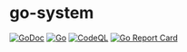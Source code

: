 # go-system

[![GoDoc](https://godoc.org/github.com/unjx-de/go-system?status.svg)](https://godoc.org/github.com/unjx-de/go-system)
[![Go](https://github.com/unjx-de/go-system/actions/workflows/go.yml/badge.svg)](https://github.com/unjx-de/go-system/actions/workflows/go.yml)
[![CodeQL](https://github.com/unjx-de/go-system/actions/workflows/codeql-analysis.yml/badge.svg)](https://github.com/unjx-de/go-system/actions/workflows/codeql-analysis.yml)
[![Go Report Card](https://goreportcard.com/badge/github.com/unjx-de/go-system)](https://goreportcard.com/report/github.com/unjx-de/go-system)
